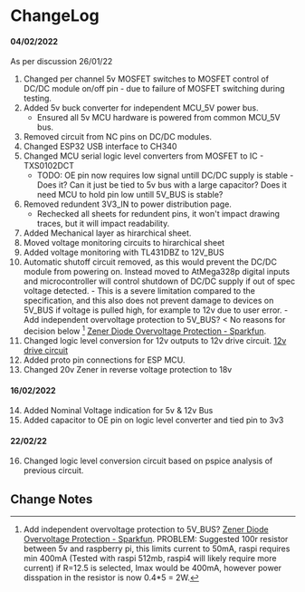 # ChangeLog


#### 04/02/2022
As per discussion 26/01/22
1. Changed per channel 5v MOSFET switches to MOSFET control of DC/DC module on/off pin - due to failure of MOSFET switching during testing.
2. Added 5v buck converter for independent MCU_5V power bus.
	- Ensured all 5v MCU hardware is powered from common MCU_5V bus.
3. Removed circuit from NC pins on DC/DC modules.
4. Changed ESP32 USB interface to CH340
5. Changed MCU serial logic level converters from MOSFET to IC - TXS0102DCT
	- TODO: OE pin now requires low signal untill DC/DC supply is stable - Does it? Can it just be tied to 5v bus with a large capacitor? Does it need MCU to hold pin low untill 5V_BUS is stable?
6. Removed redundent 3V3_IN to power distribution page.
	- Rechecked all sheets for redundent pins, it won't impact drawing traces, but it will impact readability.
7. Added Mechanical layer as hirarchical sheet.
8. Moved voltage monitoring circuits to hirarchical sheet
9. Added voltage monitoring with TL431DBZ to 12V_BUS
10. Automatic shutoff circuit removed, as this would prevent the DC/DC module from powering on. Instead moved to AtMega328p digital inputs
and microcontroller will control shutdown of DC/DC supply if out of spec voltage detected.
		- This is a severe limitation compared to the specification, and this also does not prevent damage to devices on 5V_BUS if voltage is pulled high, for example to 12v due to user error.
		-  Add independent overvoltage protection to 5V_BUS? < No reasons for decision below [^1]
		[Zener Diode Overvoltage Protection - Sparkfun](https://www.rs-online.com/designspark/how-does-zener-diode-do-overvoltage-protection-in-circuit#:~:text=In%20order%20to%20protect%20the,flow%20in%20the%20reverse%20direction).
11. Changed logic level conversion for 12v outputs to 12v drive circuit. [12v drive circuit](https://forum.arduino.cc/t/easiest-way-of-driving-amplifying-from-5v-to-12v/123290)
12. Added proto pin connections for ESP MCU.
13. Changed 20v Zener in reverse voltage protection to 18v

#### 16/02/2022
14. Added Nominal Voltage indication for 5v & 12v Bus
15. Added capacitor to OE pin on logic level converter and tied pin to 3v3

#### 22/02/22
16. Changed logic level conversion circuit based on pspice analysis of previous circuit.



## Change Notes




[^1]: Add independent overvoltage protection to 5V_BUS? 		[Zener Diode Overvoltage Protection - Sparkfun](https://www.rs-online.com/designspark/how-does-zener-diode-do-overvoltage-protection-in-circuit#:~:text=In%20order%20to%20protect%20the,flow%20in%20the%20reverse%20direction).
PROBLEM: Suggested 100r resistor between 5v and raspberry pi, this limits current to 50mA, raspi requires min 400mA (Tested with raspi 512mb, raspi4 will likely require more current) 
if R=12.5 is selected, Imax would be 400mA, however power disspation in the resistor is now 0.4\*5 = 2W.






